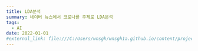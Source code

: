 ```yaml
---
title: LDA분석
summary: 네이버 뉴스에서 코로나를 주제로 LDA분석
tags:
  - AI
date: 2022-01-01
#external_link: file:///C:/Users/wnsgh/wnsgh1a.github.io/content/project/AI/corona.html
---
```

